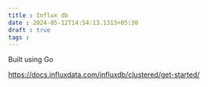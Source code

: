 ```yaml
---
title : Influx db
date : 2024-05-12T14:54:13.1313+05:30
draft : true
tags : 
---
```



Built using Go

https://docs.influxdata.com/influxdb/clustered/get-started/

